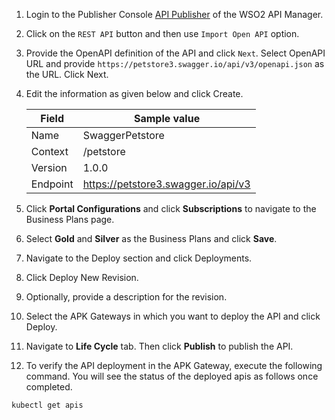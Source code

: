 
1. Login to the Publisher Console [API Publisher](https://am.wso2.com/publisher) of the WSO2 API Manager.
2. Click on the `REST API` button and then use `Import Open API` option.
3. Provide the OpenAPI definition of the API and click `Next`. Select OpenAPI URL and provide `https://petstore3.swagger.io/api/v3/openapi.json` as the URL. Click Next.
4. Edit the information as given below and click Create.

   | Field    | Sample value                        |
      |----------|-------------------------------------|
   | Name     | SwaggerPetstore                     |
   | Context  | /petstore                           |
   | Version  | 1.0.0                               |
   | Endpoint | https://petstore3.swagger.io/api/v3 |

5. Click **Portal Configurations** and click **Subscriptions** to navigate to the Business Plans page.
6. Select **Gold** and **Silver** as the Business Plans and click **Save**.
7. Navigate to the Deploy section and click Deployments.
8. Click Deploy New Revision.
9. Optionally, provide a description for the revision.
10. Select the APK Gateways in which you want to deploy the API and click Deploy.
11. Navigate to **Life Cycle** tab. Then click **Publish** to publish the API.
12. To verify the API deployment in the APK Gateway, execute the following command. You will see the status of the deployed apis as follows once completed.

   ```bash
   kubectl get apis
   ```